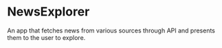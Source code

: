 # NewsExplorer
An app that fetches news from various sources through API and presents them to the user to explore.
